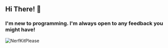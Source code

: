 ## Hi There! 👋
### I'm new to programming. I'm always open to any feedback you might have!

![NerfKitPlease](https://github-readme-stats.vercel.app/api?username=nerfkitplease&show_icons=true&theme=default)
